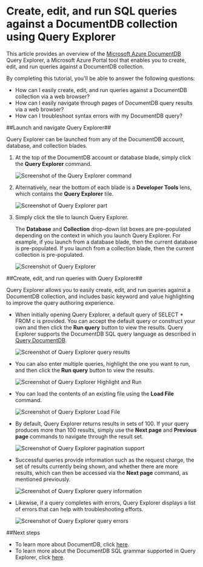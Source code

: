 <properties 
	pageTitle="Create, edit, and run SQL queries against a DocumentDB collection using Query Explorer | Microsoft Azure" 
	description="Learn about the DocumentDB Query Explorer, an Azure Portal tool to create, edit, and run SQL queries against a DocumentDB collection." 
	services="documentdb" 
	authors="AndrewHoh" 
	manager="jhubbard" 
	editor="monicar" 
	documentationCenter=""/>

<tags 
	ms.service="documentdb" 
	ms.workload="data-services" 
	ms.tgt_pltfrm="na" 
	ms.devlang="na" 
	ms.topic="get-started-article"
	ms.date="12/01/2015" 
	ms.author="anhoh"/>

# Create, edit, and run SQL queries against a DocumentDB collection using Query Explorer #

This article provides an overview of the [Microsoft Azure DocumentDB](https://azure.microsoft.com/services/documentdb/) Query Explorer, a Microsoft Azure Portal tool that enables you to create, edit, and run queries against a DocumentDB collection. 

By completing this tutorial, you'll be able to answer the following questions:  

-	How can I easily create, edit, and run queries against a DocumentDB collection via a web browser?
-	How can I easily navigate through pages of DocumentDB query results via a web browser?
-	How can I troubleshoot syntax errors with my DocumentDB query? 

##<a id="Launch"></a>Launch and navigate Query Explorer##

Query Explorer can be launched from any of the DocumentDB account, database, and collection blades.
  
1. At the top of the DocumentDB account or database blade, simply click the **Query Explorer** command.

	![Screenshot of the Query Explorer command](./media/documentdb-query-collections-query-explorer/queryexplorercommand.png)

2. Alternatively, near the bottom of each blade is a **Developer Tools** lens, which contains the **Query Explorer** tile.
	
	![Screenshot of Query Explorer part](./media/documentdb-query-collections-query-explorer/queryexplorerpart.png) 

2. Simply click the tile to launch Query Explorer.

	The **Database** and **Collection** drop-down list boxes are pre-populated depending on the context in which you launch Query Explorer.  For example, if you launch from a database blade, then the current database is pre-populated. If you launch from a collection blade, then the current collection is pre-populated.

	![Screenshot of Query Explorer](./media/documentdb-query-collections-query-explorer/queryexplorerinitial.png)

##<a id="Create"></a>Create, edit, and run queries with Query Explorer##

Query Explorer allows you to easily create, edit, and run queries against a DocumentDB collection, and includes basic keyword and value highlighting to improve the query authoring experience.  

- When initially opening Query Explorer, a default query of SELECT * FROM c is provided.  You can accept the default query or construct your own and then click the **Run query** button to view the results. Query Explorer supports the DocumentDB SQL query language as described in [Query DocumentDB](documentdb-sql-query.md).

	![Screenshot of Query Explorer query results](./media/documentdb-query-collections-query-explorer/queryresults1.png) 

- You can also enter multiple queries, highlight the one you want to run, and then click the **Run query** button to view the results.

	![Screenshot of Query Explorer Highlight and Run](./media/documentdb-query-collections-query-explorer/queryexplorerhighlightandrun.png) 

- You can load the contents of an existing file using the **Load File** command.

	![Screenshot of Query Explorer Load File](./media/documentdb-query-collections-query-explorer/loadqueryfile.png) 

- By default, Query Explorer returns results in sets of 100.  If your query produces more than 100 results, simply use the **Next page** and **Previous page** commands to navigate through the result set.

	![Screenshot of Query Explorer pagination support](./media/documentdb-query-collections-query-explorer/queryresultspagination.png)

- Successful queries provide information such as the request charge, the set of results currently being shown, and whether there are more results, which can then be accessed via the **Next page** command, as mentioned previously.

	![Screenshot of Query Explorer query information](./media/documentdb-query-collections-query-explorer/queryinformation.png)

- Likewise, if a query completes with errors, Query Explorer displays a list of errors that can help with troubleshooting efforts.

	![Screenshot of Query Explorer query errors](./media/documentdb-query-collections-query-explorer/queryerror.png)

##<a name="NextSteps"></a>Next steps

- To learn more about DocumentDB, click [here](http://azure.com/docdb).
- To learn more about the DocumentDB SQL grammar supported in Query Explorer, click [here](documentdb-sql-query.md).
 
